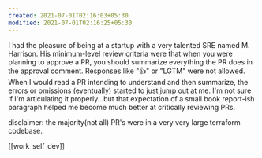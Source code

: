 ```yaml
---
created: 2021-07-01T02:16:03+05:30
modified: 2021-07-01T02:16:25+05:30
---
```


I had the pleasure of being at a startup with a very talented SRE named M. Harrison. His minimum-level review criteria were that when you were planning to approve a PR, you should summarize everything the PR does in the approval comment. Responses like ":thumbsup:" or "LGTM" were not allowed. When I would read a PR intending to understand and then summarize, the errors or omissions (eventually) started to just jump out at me. I'm not sure if I'm articulating it properly...but that expectation of a small book report-ish paragraph helped me become much better at critically reviewing PRs.

disclaimer: the majority(not all) PR's were in a very very large terraform codebase.

[[work_self_dev]] 
